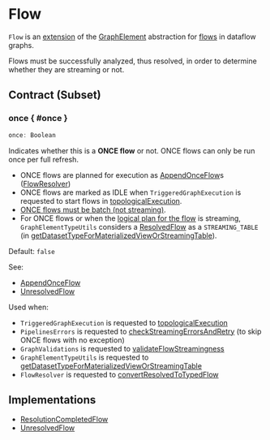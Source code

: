 # Flow

`Flow` is an [extension](#contract) of the [GraphElement](GraphElement.md) abstraction for [flows](#implementations) in dataflow graphs.

Flows must be successfully analyzed, thus resolved, in order to determine whether they are streaming or not.

## Contract (Subset)

### once { #once }

```scala
once: Boolean
```

Indicates whether this is a **ONCE flow** or not. ONCE flows can only be run once per full refresh.

* ONCE flows are planned for execution as [AppendOnceFlow](AppendOnceFlow.md)s ([FlowResolver](FlowResolver.md#convertResolvedToTypedFlow))
* ONCE flows are marked as IDLE when `TriggeredGraphExecution` is requested to start flows in [topologicalExecution](TriggeredGraphExecution.md#topologicalExecution).
* [ONCE flows must be batch (not streaming)](GraphValidations.md#validateFlowStreamingness).
* For ONCE flows or when the [logical plan for the flow](ResolvedFlow.md#df) is streaming, `GraphElementTypeUtils` considers a [ResolvedFlow](ResolvedFlow.md) as a `STREAMING_TABLE` (in [getDatasetTypeForMaterializedViewOrStreamingTable](GraphElementTypeUtils.md#getDatasetTypeForMaterializedViewOrStreamingTable)).

Default: `false`

See:

* [AppendOnceFlow](AppendOnceFlow.md#once)
* [UnresolvedFlow](UnresolvedFlow.md#once)

Used when:

* `TriggeredGraphExecution` is requested to [topologicalExecution](TriggeredGraphExecution.md#topologicalExecution)
* `PipelinesErrors` is requested to [checkStreamingErrorsAndRetry](PipelinesErrors.md#checkStreamingErrorsAndRetry) (to skip ONCE flows with no exception)
* `GraphValidations` is requested to [validateFlowStreamingness](GraphValidations.md#validateFlowStreamingness)
* `GraphElementTypeUtils` is requested to [getDatasetTypeForMaterializedViewOrStreamingTable](GraphElementTypeUtils.md#getDatasetTypeForMaterializedViewOrStreamingTable)
* `FlowResolver` is requested to [convertResolvedToTypedFlow](FlowResolver.md#convertResolvedToTypedFlow)

## Implementations

* [ResolutionCompletedFlow](ResolutionCompletedFlow.md)
* [UnresolvedFlow](UnresolvedFlow.md)
